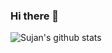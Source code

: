 <!--START_SECTION:activity-->

### Hi there 👋

![Sujan's github stats](https://github-readme-stats.vercel.app/api?username=sujanchegu&show_icons=true&theme=dark&count_private=true)
